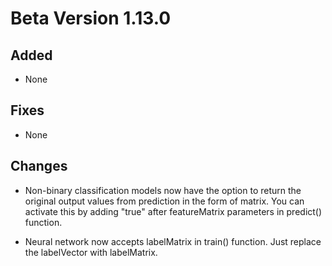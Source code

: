 # Beta Version 1.13.0

## Added

* None

## Fixes

* None

## Changes

* Non-binary classification models now have the option to return the original output values from prediction in the form of matrix. You can activate this by adding "true" after featureMatrix parameters in predict() function.

* Neural network now accepts labelMatrix in train() function. Just replace the labelVector with labelMatrix. 
